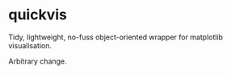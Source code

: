 # quickvis
Tidy, lightweight, no-fuss object-oriented wrapper for matplotlib visualisation.

Arbitrary change.
